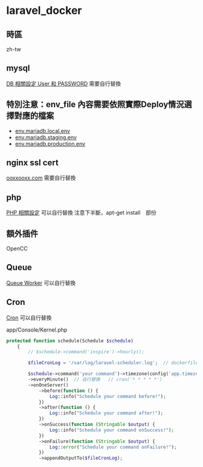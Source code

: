 # laravel_docker

## 時區
zh-tw
## mysql
[DB 相關設定 User 和 PASSWORD](infra/docker/mysql/Dockerfile) 需要自行替換 

## 特別注意：env_file 內容需要依照實際Deploy情況選擇對應的檔案　
- [env.mariadb.local.env](./env.mariadb.local.env)
- [env.mariadb.staging.env](./env.mariadb.staging.env)
- [env.mariadb.production.env](./env.mariadb.production.env)
## nginx ssl cert
[ooxxooxx.com](infra/docker/nginx/default.conf) 需要自行替換 

## php 
[PHP 相關設定](infra/docker/php/Dockerfile) 可以自行替換
注意下半斷，apt-get install　部份

## 額外插件
OpenCC

## Queue
[Queue Worker](infra/docker/queue/supervisord.d/laravel-worker.conf) 可以自行替換


## Cron
[Cron](infra/docker/cron/crontab) 可以自行替換  

app/Console/Kernel.php

```php
protected function schedule(Schedule $schedule)
    {
        // $schedule->command('inspire')->hourly();

        $fileCronLog = '/var/log/laravel-scheduler.log';  // dockerfile RUN ln -sf /proc/1/fd/1 /var/log/laravel-scheduler.log

        $schedule->command('your command')->timezone(config('app.timezone'))
        ->everyMinute()  // 自行替換   // cron('* * * * *')
        ->onOneServer()  
            ->before(function () {
                Log::info("Schedule your command before!");
            })
            ->after(function () {
                Log::info("Schedule your command after!");
            })
            ->onSuccess(function (Stringable $output) {
                Log::info("Schedule your command onSuccess!");
            })
            ->onFailure(function (Stringable $output) {
                Log::error("Schedule your command onFailure!");
            })
            ->appendOutputTo($fileCronLog);
```
